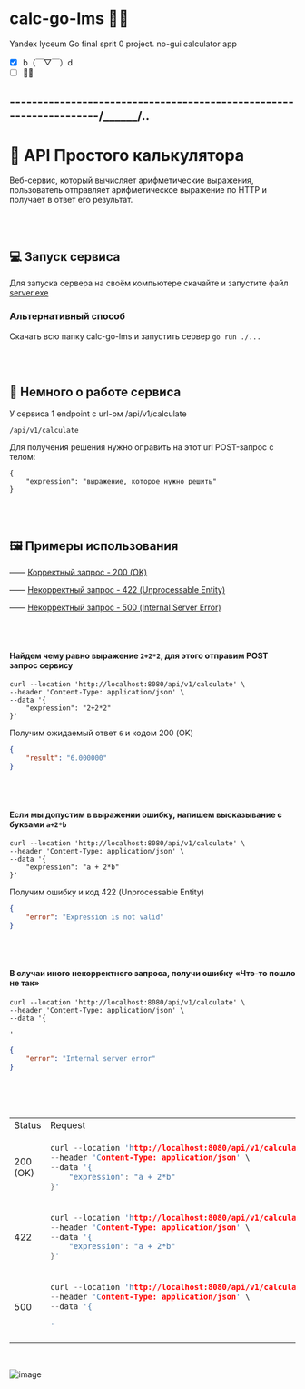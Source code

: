 # calc-go-lms 🦺🎇
Yandex lyceum Go final sprit 0 project. no-gui calculator app 



- [x] b（￣▽￣）d　
- [ ] 🐱‍🏍

## -------------------------------------------------------------------/______/..
# 🔢 API Простого калькулятора

Веб-сервис, который вычисляет арифметические выражения, пользователь отправляет арифметическое выражение по HTTP и получает в ответ его результат.

<br><br>

## 💻 Запуск сервиса

Для запуска сервера на своём компьютере скачайте и запустите файл [server.exe](https://github.com/sklerakuku/calc-go-lms/releases/download/exe/server.exe)

### Альтернативный способ

Скачать всю папку calc-go-lms и запустить сервер `go run ./...`

<br><br>

## 🧮 Немного о работе сервиса

У сервиса 1 endpoint с url-ом /api/v1/calculate

```
/api/v1/calculate
```

Для получения решения нужно оправить на этот url POST-запрос с телом:

```
{
    "expression": "выражение, которое нужно решить"
}
```

<br><br>

## 🖼 Примеры использования

—— [Корректный запрос - 200 (OK)](https://github.com/sklerakuku/calc-go-lms/tree/main?tab=readme-ov-file#%D0%BD%D0%B0%D0%B9%D0%B4%D0%B5%D0%BC-%D1%87%D0%B5%D0%BC%D1%83-%D1%80%D0%B0%D0%B2%D0%BD%D0%BE-%D0%B2%D1%8B%D1%80%D0%B0%D0%B6%D0%B5%D0%BD%D0%B8%D0%B5-222-%D0%B4%D0%BB%D1%8F-%D1%8D%D1%82%D0%BE%D0%B3%D0%BE-%D0%BE%D1%82%D0%BF%D1%80%D0%B0%D0%B2%D0%B8%D0%BC-post-%D0%B7%D0%B0%D0%BF%D1%80%D0%BE%D1%81-%D1%81%D0%B5%D1%80%D0%B2%D0%B8%D1%81%D1%83)

—— [Некорректный запрос - 422 (Unprocessable Entity)](https://github.com/sklerakuku/calc-go-lms/tree/main?tab=readme-ov-file#%D0%B5%D1%81%D0%BB%D0%B8-%D0%BC%D1%8B-%D0%B4%D0%BE%D0%BF%D1%83%D1%81%D1%82%D0%B8%D0%BC-%D0%B2-%D0%B2%D1%8B%D1%80%D0%B0%D0%B6%D0%B5%D0%BD%D0%B8%D0%B8-%D0%BE%D1%88%D0%B8%D0%B1%D0%BA%D1%83-%D0%BD%D0%B0%D0%BF%D0%B8%D1%88%D0%B5%D0%BC-%D0%B2%D1%8B%D1%81%D0%BA%D0%B0%D0%B7%D1%8B%D0%B2%D0%B0%D0%BD%D0%B8%D0%B5-%D1%81-%D0%B1%D1%83%D0%BA%D0%B2%D0%B0%D0%BC%D0%B8-a2b)

—— [Некорректный запрос - 500 (Internal Server Error)](https://github.com/sklerakuku/calc-go-lms/tree/main?tab=readme-ov-file#%D0%B2-%D1%81%D0%BB%D1%83%D1%87%D0%B0%D0%B8-%D0%B8%D0%BD%D0%BE%D0%B3%D0%BE-%D0%BD%D0%B5%D0%BA%D0%BE%D1%80%D1%80%D0%B5%D0%BA%D1%82%D0%BD%D0%BE%D0%B3%D0%BE-%D0%B7%D0%B0%D0%BF%D1%80%D0%BE%D1%81%D0%B0-%D0%BF%D0%BE%D0%BB%D1%83%D1%87%D0%B8-%D0%BE%D1%88%D0%B8%D0%B1%D0%BA%D1%83--%D1%87%D1%82%D0%BE-%D1%82%D0%BE-%D0%BF%D0%BE%D1%88%D0%BB%D0%BE-%D0%BD%D0%B5-%D1%82%D0%B0%D0%BA)

<br><br>

#### Найдем чему равно выражение `2+2*2`, для этого отправим POST запрос сервису 

```cURL
curl --location 'http://localhost:8080/api/v1/calculate' \
--header 'Content-Type: application/json' \
--data '{
	"expression": "2+2*2"
}'
```

Получим ожидаемый ответ `6` и кодом 200 (OK)

```json
{
    "result": "6.000000"
}
```

<br><br>


#### Если мы допустим в выражении ошибку, напишем высказывание с буквами `a+2*b` 

```cURL
curl --location 'http://localhost:8080/api/v1/calculate' \
--header 'Content-Type: application/json' \
--data '{
    "expression": "a + 2*b"
}'
```

Получим ошибку и код 422 (Unprocessable Entity)

```json
{
    "error": "Expression is not valid"
}
```

<br><br>


#### В случаи иного некорректного запроса, получи ошибку  «Что-то пошло не так» 

```cURL
curl --location 'http://localhost:8080/api/v1/calculate' \
--header 'Content-Type: application/json' \
--data '{
    
'
```

```json
{
    "error": "Internal server error"
}
```

<br><br><br>

<table>
<tr>
<td> Status </td> <td> Request </td> <td> Response </td>
</tr>
<tr>
<td> 200 (OK) </td>
<td>


```c
curl --location 'http://localhost:8080/api/v1/calculate' \
--header 'Content-Type: application/json' \
--data '{
    "expression": "a + 2*b"
}'
```


</td>
<td>


```json
{
    "result": "6.000000"
}
```


</td>

<tr>
<td> 422 </td>
<td>


```c
curl --location 'http://localhost:8080/api/v1/calculate' \
--header 'Content-Type: application/json' \
--data '{
    "expression": "a + 2*b"
}'
```


</td>
<td>


```json
{
    "error": "Expression is not valid"
}
```


</td>
<tr>
<td> 500 </td>
<td>


```c
curl --location 'http://localhost:8080/api/v1/calculate' \
--header 'Content-Type: application/json' \
--data '{
    
'
```


</td>
<td>


```json
{
    "error": "Internal server error"
}
```


</td>
</table>

<br>

![image](https://github.com/user-attachments/assets/f0e9462a-ae13-454c-a450-9e3d1fc85a06)

